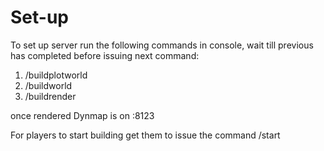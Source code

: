 # Set-up

To set up server run the following commands in console, wait till previous has completed before issuing next command:
1. /buildplotworld
2. /buildworld
3. /buildrender

once rendered Dynmap is on <IP>:8123
  
For players to start building get them to issue the command /start


